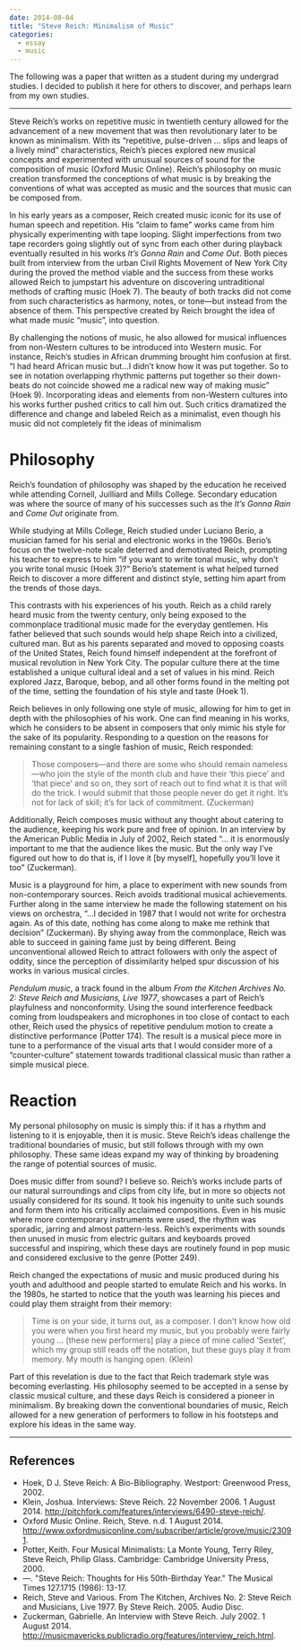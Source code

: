 ```yaml
---
date: 2014-08-04
title: "Steve Reich: Minimalism of Music"
categories:
  - essay
  - music
---
```

The following was a paper that written as a student during my undergrad studies. I decided to publish it here for others to discover, and perhaps learn from my own studies.

---

Steve Reich’s works on repetitive music in twentieth century allowed for the advancement of a new movement that was then revolutionary later to be known as minimalism. With its “repetitive, pulse-driven … slips and leaps of a lively mind” characteristics, Reich’s pieces explored new musical concepts and experimented with unusual sources of sound for the composition of music (Oxford Music Online). Reich’s philosophy on music creation transformed the conceptions of what music is by breaking the conventions of what was accepted as music and the sources that music can be composed from.

In his early years as a composer, Reich created music iconic for its use of human speech and repetition. His “claim to fame” works came from him physically experimenting with tape looping. Slight imperfections from two tape recorders going slightly out of sync from each other during playback eventually resulted in his works *It’s Gonna Rain* and *Come Out*. Both pieces built from interview from the urban Civil Rights Movement of New York City during the proved the method viable and the success from these works allowed Reich to jumpstart his adventure on discovering untraditional methods of crafting music (Hoek 7). The beauty of both tracks did not come from such characteristics as harmony, notes, or tone—but instead from the absence of them. This perspective created by Reich brought the idea of what made music “music”, into question.

By challenging the notions of music, he also allowed for musical influences from non-Western cultures to be introduced into Western music. For instance, Reich’s studies in African drumming brought him confusion at first. “I had heard African music but…I didn’t know how it was put together. So to see in notation overlapping rhythmic patterns put together so their down-beats do not coincide showed me a radical new way of making music” (Hoek 9). Incorporating ideas and elements from non-Western cultures into his works further pushed critics to call him out. Such critics dramatized the difference and change and labeled Reich as a minimalist, even though his music did not completely fit the ideas of minimalism

# Philosophy

Reich’s foundation of philosophy was shaped by the education he received while attending Cornell, Juilliard and Mills College. Secondary education was where the source of many of his successes such as the *It’s Gonna Rain* and *Come Out* originate from.

While studying at Mills College, Reich studied under Luciano Berio, a musician famed for his serial and electronic works in the 1960s. Berio’s focus on the twelve-note scale deterred and demotivated Reich, prompting his teacher to express to him “if you want to write tonal music, why don’t you write tonal music (Hoek 3)?" Berio’s statement is what helped turned Reich to discover a more different and distinct style, setting him apart from the trends of those days.

This contrasts with his experiences of his youth. Reich as a child rarely heard music from the twenty century, only being exposed to the commonplace traditional music made for the everyday gentlemen. His father believed that such sounds would help shape Reich into a civilized, cultured man. But as his parents separated and moved to opposing coasts of the United States, Reich found himself independent at the forefront of musical revolution in New York City. The popular culture there at the time established a unique cultural ideal and a set of values in his mind. Reich explored Jazz, Baroque, bebop, and all other forms found in the melting pot of the time, setting the foundation of his style and taste (Hoek 1).

Reich believes in only following one style of music, allowing for him to get in depth with the philosophies of his work. One can find meaning in his works, which he considers to be absent in composers that only mimic his style for the sake of its popularity. Responding to a question on the reasons for remaining constant to a single fashion of music, Reich responded:  

> Those composers—and there are some who should remain nameless—who join the style of the month club and have their ‘this piece’ and ‘that piece’ and so on, they sort of reach out to find what it is that will do the trick. I would submit that those people never do get it right. It’s not for lack of skill; it’s for lack of commitment. (Zuckerman)

Additionally, Reich composes music without any thought about catering to the audience, keeping his work pure and free of opinion. In an interview by the American Public Media in July of 2002, Reich stated “… it is enormously important to me that the audience likes the music. But the only way I’ve figured out how to do that is, if I love it [by myself], hopefully you’ll love it too” (Zuckerman).

Music is a playground for him, a place to experiment with new sounds from non-contemporary sources. Reich avoids traditional musical achievements. Further along in the same interview he made the following statement on his views on orchestra, “…I decided in 1987 that I would not write for orchestra again. As of this date, nothing has come along to make me rethink that decision” (Zuckerman). By shying away from the commonplace, Reich was able to succeed in gaining fame just by being different. Being unconventional allowed Reich to attract followers with only the aspect of oddity, since the perception of dissimilarity helped spur discussion of his works in various musical circles.

*Pendulum music*, a track found in the album *From the Kitchen Archives No. 2: Steve Reich and Musicians, Live 1977*, showcases a part of Reich’s playfulness and nonconformity. Using the sound interference feedback coming from loudspeakers and microphones in too close of contact to each other, Reich used the physics of repetitive pendulum motion to create a distinctive performance (Potter 174). The result is a musical piece more in tune to a performance of the visual arts that I would consider more of a “counter-culture” statement towards traditional classical music than rather a simple musical piece.

# Reaction

My personal philosophy on music is simply this: if it has a rhythm and listening to it is enjoyable, then it is music. Steve Reich’s ideas challenge the traditional boundaries of music, but still follows through with my own philosophy. These same ideas expand my way of thinking by broadening the range of potential sources of music.

Does music differ from sound? I believe so. Reich’s works include parts of our natural surroundings and clips from city life, but in more so objects not usually considered for its sound. It took his ingenuity to unite such sounds and form them into his critically acclaimed compositions. Even in his music where more contemporary instruments were used, the rhythm was sporadic, jarring and almost pattern-less. Reich’s experiments with sounds then unused in music from electric guitars and keyboards proved successful and inspiring, which these days are routinely found in pop music and considered exclusive to the genre (Potter 249).

Reich changed the expectations of music and music produced during his youth and adulthood and people started to emulate Reich and his works. In the 1980s, he started to notice that the youth was learning his pieces and could play them straight from their memory:

> Time is on your side, it turns out, as a composer. I don't know how old you were when you first heard my music, but you probably were fairly young … [these new performers] play a piece of mine called ‘Sextet’, which my group still reads off the notation, but these guys play it from memory. My mouth is hanging open. (Klein)

Part of this revelation is due to the fact that Reich trademark style was becoming everlasting. His philosophy seemed to be accepted in a sense by classic musical culture, and these days Reich is considered a pioneer in minimalism. By breaking down the conventional boundaries of music, Reich allowed for a new generation of performers to follow in his footsteps and explore his ideas in the same way.

---

## References
- Hoek, D J. Steve Reich: A Bio-Bibliography. Westport: Greenwood Press, 2002.
- Klein, Joshua. Interviews: Steve Reich. 22 November 2006. 1 August 2014. <http://pitchfork.com/features/interviews/6490-steve-reich/>.
- Oxford Music Online. Reich, Steve. n.d. 1 August 2014. <http://www.oxfordmusiconline.com/subscriber/article/grove/music/23091>.
- Potter, Keith. Four Musical Minimalists: La Monte Young, Terry Riley, Steve Reich, Philip Glass. Cambridge: Cambridge University Press, 2000.
- —. "Steve Reich: Thoughts for His 50th-Birthday Year." The Musical Times 127.1715 (1986): 13-17.
- Reich, Steve and Various. From The Kitchen, Archives No. 2: Steve Reich and Musicians, Live 1977. By Steve Reich. 2005. Audio Disc.
- Zuckerman, Gabrielle. An Interview with Steve Reich. July 2002. 1 August 2014. <http://musicmavericks.publicradio.org/features/interview_reich.html>. 

